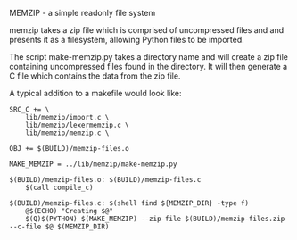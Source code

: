 MEMZIP - a simple readonly file system

memzip takes a zip file which is comprised of uncompressed files and
and presents it as a filesystem, allowing Python files to be imported.

The script make-memzip.py takes a directory name and will create a zip file
containing uncompressed files found in the directory. It will then generate
a C file which contains the data from the zip file.

A typical addition to a makefile would look like:
```
SRC_C += \
    lib/memzip/import.c \
    lib/memzip/lexermemzip.c \
    lib/memzip/memzip.c \

OBJ += $(BUILD)/memzip-files.o

MAKE_MEMZIP = ../lib/memzip/make-memzip.py

$(BUILD)/memzip-files.o: $(BUILD)/memzip-files.c
    $(call compile_c)

$(BUILD)/memzip-files.c: $(shell find ${MEMZIP_DIR} -type f)
    @$(ECHO) "Creating $@"
    $(Q)$(PYTHON) $(MAKE_MEMZIP) --zip-file $(BUILD)/memzip-files.zip --c-file $@ $(MEMZIP_DIR)
```

